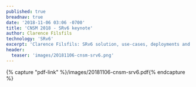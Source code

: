 ```yaml
---
published: true
breadnav: true
date: '2018-11-06 03:06 -0700'
title: 'CNSM 2018 - SRv6 keynote'
author: Clarence Filsfils
technology: 'SRv6'
excerpt: 'Clarence Filsfils: SRv6 solution, use-cases, deployments and research opportunities'
header:
  teaser: 'images/20181106-cnsm-srv6.png'
---    
```


{% capture "pdf-link" %}/images/20181106-cnsm-srv6.pdf{% endcapture %}


<script src="{{ 'assets/js/pdfobject.min.js' | relative_url }}"></script>

<div class="fitvidsignore" id="pdf"></div>

<script>PDFObject.embed(" {{ pdf-link }} ", "#pdf", {height: "21.5em", width: "31.3em"});</script>
